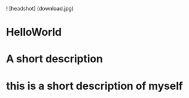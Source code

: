 ! [headshot] (download.jpg)

# HelloWorld
# A short description
# this is a short description of myself
